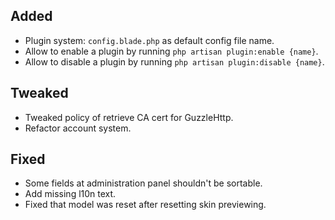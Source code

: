 ## Added

- Plugin system: `config.blade.php` as default config file name.
- Allow to enable a plugin by running `php artisan plugin:enable {name}`.
- Allow to disable a plugin by running `php artisan plugin:disable {name}`.

## Tweaked

- Tweaked policy of retrieve CA cert for GuzzleHttp.
- Refactor account system.

## Fixed

- Some fields at administration panel shouldn't be sortable.
- Add missing l10n text.
- Fixed that model was reset after resetting skin previewing.

